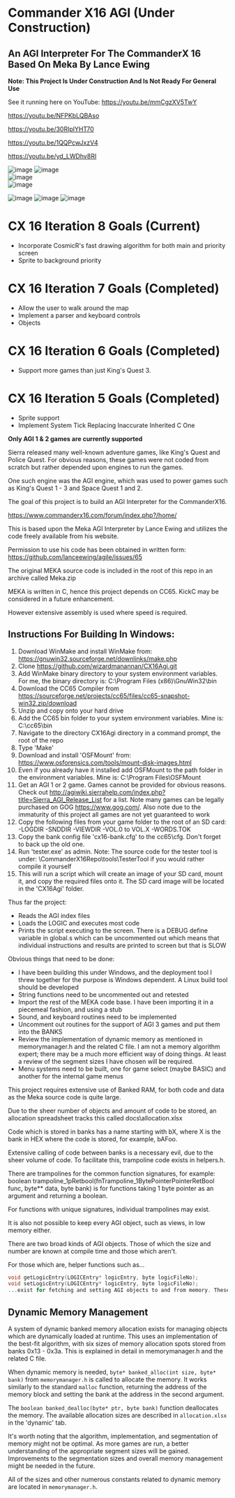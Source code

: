 # Commander X16 AGI (Under Construction)

## An AGI Interpreter For The CommanderX 16 Based On Meka By Lance Ewing

**Note: This Project Is Under Construction And Is Not Ready For General Use**

See it running here on YouTube:
https://youtu.be/mmCgzXV5TwY

https://youtu.be/NFPKbLQBAso

https://youtu.be/30RIplYHT70

https://youtu.be/1QQPcwJxzV4

https://youtu.be/yd_LWDhv8RI

![image](https://github.com/wizardmanannan/CX16Agi/assets/58645812/95672f9e-32c5-4775-9ee3-5145495f0f11)
![image](https://github.com/wizardmanannan/CX16Agi/assets/58645812/3fdfeadf-2016-48f1-a2fb-0f577838c710)  
![image](https://github.com/wizardmanannan/CX16Agi/assets/58645812/3df45e82-c7d4-4b29-ae96-cdc5e560ff09)  
![image](https://github.com/wizardmanannan/CX16Agi/assets/58645812/13d73012-a379-47b4-b18f-87e80225c55e)  

![image](https://github.com/wizardmanannan/CX16Agi/assets/58645812/ae1417c7-953b-4d7c-8789-2586a4abcd43)
![image](https://github.com/wizardmanannan/CX16Agi/assets/58645812/186fa2c7-33c1-491f-af3a-dabc6c6d560d)
![image](https://github.com/wizardmanannan/CX16Agi/assets/58645812/9e1d5f64-26f9-42b3-a706-09f752398636)

# CX 16 Iteration 8 Goals (Current)
- Incorporate CosmicR's fast drawing algorithm for both main and priority screen
- Sprite to background priority

# CX 16 Iteration 7 Goals (Completed)
- Allow the user to walk around the map
- Implement a parser and keyboard controls
- Objects

# CX 16 Iteration 6 Goals (Completed)
- Support more games than just King's Quest 3. 

# CX 16 Iteration 5 Goals (Completed)
- Sprite support
- Implement System Tick Replacing Inaccurate Inherited C One

**Only AGI 1 & 2 games are currently supported**

Sierra released many well-known adventure games, like King's Quest and Police Quest. For obvious reasons, these games were not coded from scratch but rather depended upon engines to run the games.

One such engine was the AGI engine, which was used to power games such as King's Quest 1 - 3 and Space Quest 1 and 2.

The goal of this project is to build an AGI Interpreter for the CommanderX16.

https://www.commanderx16.com/forum/index.php?/home/

This is based upon the Meka AGI Interpreter by Lance Ewing and utilizes the code freely available from his website.

Permission to use his code has been obtained in written form: https://github.com/lanceewing/agile/issues/65

The original MEKA source code is included in the root of this repo in an archive called Meka.zip

MEKA is written in C, hence this project depends on CC65. KickC may be considered in a future enhancement.

However extensive assembly is used where speed is required.

## Instructions For Building In Windows:
1. Download WinMake and install WinMake from: https://gnuwin32.sourceforge.net/downlinks/make.php
2. Clone https://github.com/wizardmanannan/CX16Agi.git
3. Add WinMake binary directory to your system environment variables. For me, the binary directory is: C:\Program Files (x86)\GnuWin32\bin
4. Download the CC65 Compiler from https://sourceforge.net/projects/cc65/files/cc65-snapshot-win32.zip/download
5. Unzip and copy onto your hard drive
6. Add the CC65 bin folder to your system environment variables. Mine is: C:\cc65\bin
7. Navigate to the directory CX16Agi directory in a command prompt, the root of the repo
8. Type 'Make'
9. Download and install 'OSFMount' from: https://www.osforensics.com/tools/mount-disk-images.html
10. Even if you already have it installed add OSFMount to the path folder in the environment variables. Mine is: C:\Program Files\OSFMount
11. Get an AGI 1 or 2 game. Games cannot be provided for obvious reasons. Check out http://agiwiki.sierrahelp.com/index.php?title=Sierra_AGI_Release_List for a list.
Note many games can be legally purchased on GOG https://www.gog.com/.
Also note due to the immaturity of this project all games are not yet guaranteed to work
12. Copy the following files from your game folder to the root of an SD card:
-LOGDIR
-SNDDIR
-VIEWDIR
-VOL.0 to VOL.X
-WORDS.TOK
13. Copy the bank config file 'cx16-bank.cfg' to the cc65\cfg. Don't forget to back up the old one.
14. Run 'tester.exe' as admin. Note: The source code for the tester tool is under: \CommanderX16Repo\tools\TesterTool if you would rather compile it yourself
15. This will run a script which will create an image of your SD card, mount it, and copy the required files onto it. The SD card image will be located in the 'CX16Agi' folder.

Thus far the project:
- Reads the AGI index files
- Loads the LOGIC and executes most code
- Prints the script executing to the screen. There is a DEBUG define variable in global.s which can be uncommented out which means that individual instructions and results are printed to screen but that is SLOW

Obvious things that need to be done:
- I have been building this under Windows, and the deployment tool I threw together for the purpose is Windows dependent. A Linux build tool should be developed
- String functions need to be uncommented out and retested
- Import the rest of the MEKA code base. I have been importing it in a piecemeal fashion, and using a stub
- Sound, and keyboard routines need to be implemented
- Uncomment out routines for the support of AGI 3 games and put them into the BANKS
- Review the implementation of dynamic memory as mentioned in memorymanager.h and the related C file. I am not a memory algorithm expert; there may be a much more efficient way of doing things. At least a review of the segment sizes I have chosen will be required.
- Menu systems need to be built, one for game select (maybe BASIC) and another for the internal game menus

This project requires extensive use of Banked RAM, for both code and data as the Meka source code is quite large.

Due to the sheer number of objects and amount of code to be stored, an allocation spreadsheet tracks this called docs\allocation.xlsx

Code which is stored in banks has a name starting with bX, where X is the bank in HEX where the code is stored, for example, bAFoo.

Extensive calling of code between banks is a necessary evil, due to the sheer volume of code. To facilitate this, trampoline code exists in helpers.h.

There are trampolines for the common function signatures, for example: boolean trampoline_1pRetbool(fnTrampoline_1BytePointerPointerRetBool func, byte** data, byte bank) is for functions taking 1 byte pointer as an argument and returning a boolean.

For functions with unique signatures, individual trampolines may exist.

It is also not possible to keep every AGI object, such as views, in low memory either.

There are two broad kinds of AGI objects. Those of which the size and number are known at compile time and those which aren't.

For those which are, helper functions such as...
```c
void getLogicEntry(LOGICEntry* logicEntry, byte logicFileNo);
void setLogicEntry(LOGICEntry* logicEntry, byte logicFileNo);
...exist for fetching and setting AGI objects to and from memory. These helper functions fetch the objects from the banked RAM and copy them into low memory or vice versa.
```

## Dynamic Memory Management

A system of dynamic banked memory allocation exists for managing objects which are dynamically loaded at runtime. This uses an implementation of the best-fit algorithm, with six sizes of memory allocation spots stored from banks 0x13 - 0x3a. This is explained in detail in memorymanager.h and the related C file.


When dynamic memory is needed, `byte* banked_alloc(int size, byte* bank)` from `memorymanager.h` is called to allocate the memory. It works similarly to the standard `malloc` function, returning the address of the memory block and setting the bank at the address in the second argument.

The `boolean banked_dealloc(byte* ptr, byte bank)` function deallocates the memory. The available allocation sizes are described in `allocation.xlsx` in the 'dynamic' tab.

It's worth noting that the algorithm, implementation, and segmentation of memory might not be optimal. As more games are run, a better understanding of the appropriate segment sizes will be gained. Improvements to the segmentation sizes and overall memory management might be needed in the future.

All of the sizes and other numerous constants related to dynamic memory are located in `memorymanager.h`.



